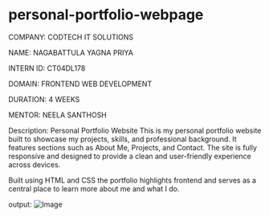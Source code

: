 # personal-portfolio-webpage

COMPANY: CODTECH IT SOLUTIONS

NAME: NAGABATTULA YAGNA PRIYA

INTERN ID: CT04DL178

DOMAIN: FRONTEND WEB DEVELOPMENT

DURATION: 4 WEEKS

MENTOR: NEELA SANTHOSH

Description:
Personal Portfolio Website
This is my personal portfolio website built to showcase my projects, skills, and professional background. It features sections such as About Me, Projects, and Contact. The site is fully responsive and designed to provide a clean and user-friendly experience across devices.

Built using HTML and CSS the portfolio highlights  frontend  and serves as a central place to learn more about me and what I do.







output:
![Image](https://github.com/user-attachments/assets/57b98b5d-d407-4ea1-bc00-397e626b3e32)
